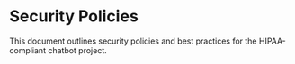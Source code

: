 # Security Policies

This document outlines security policies and best practices for the HIPAA-compliant chatbot project.

